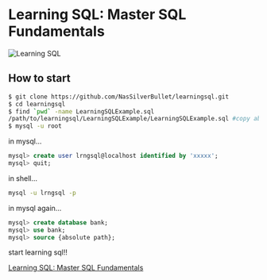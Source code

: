 # Learning SQL: Master SQL Fundamentals

![Learning SQL](https://covers.oreillystatic.com/images/9780596007270/lrg.jpg "Learning SQL")

## How to start

```sh
$ git clone https://github.com/NasSilverBullet/learningsql.git
$ cd learningsql
$ find `pwd` -name LearningSQLExample.sql
/path/to/learningsql/LearningSQLExample/LearningSQLExample.sql #copy absolute path
$ mysql -u root
```

in mysql...

```sql
mysql> create user lrngsql@localhost identified by 'xxxxx';
mysql> quit;
```

in shell...

```sh
mysql -u lrngsql -p
```

in mysql again...

```sql
mysql> create database bank;
mysql> use bank;
mysql> source {absolute path};
```

start learning sql!!

[Learning SQL: Master SQL Fundamentals](https://www.oreilly.co.jp/books/4873112818/)
